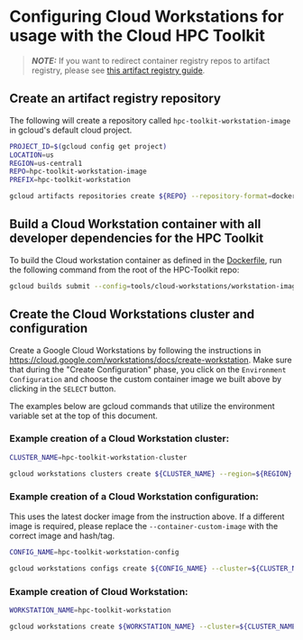# Configuring Cloud Workstations for usage with the Cloud HPC Toolkit

> **_NOTE:_** If you want to redirect container registry repos to artifact registry, please see
> [this artifact registry guide](https://cloud.google.com/artifact-registry/docs/transition/setup-gcr-repo?&_ga=2.33584865.-1391632029.1681343137#redirect-enable).

## Create an artifact registry repository

The following will create a repository called `hpc-toolkit-workstation-image` in gcloud's default cloud project.

```sh
PROJECT_ID=$(gcloud config get project)
LOCATION=us
REGION=us-central1
REPO=hpc-toolkit-workstation-image
PREFIX=hpc-toolkit-workstation

gcloud artifacts repositories create ${REPO} --repository-format=docker --location=${LOCATION} --project=${PROJECT_ID}
```

## Build a Cloud Workstation container with all developer dependencies for the HPC Toolkit

To build the Cloud workstation container as defined in the [Dockerfile](./Dockerfile), run the following command from the root of the HPC-Toolkit repo:

```sh
gcloud builds submit --config=tools/cloud-workstations/workstation-image.yaml --substitutions _LOCATION=${LOCATION},_REPO=${REPO} --project ${PROJECT_ID}
```

## Create the Cloud Workstations cluster and configuration

Create a Google Cloud Workstations by following the instructions in https://cloud.google.com/workstations/docs/create-workstation.
Make sure that during the "Create Configuration" phase, you click on the `Environment Configuration` and choose the custom container image we built above by clicking in the `SELECT` button.

The examples below are gcloud commands that utilize the environment variable set at the top of this document.  

### Example creation of a Cloud Workstation cluster:
```sh
CLUSTER_NAME=hpc-toolkit-workstation-cluster

gcloud workstations clusters create ${CLUSTER_NAME} --region=${REGION} --project=${PROJECT_ID}
```

### Example creation of a Cloud Workstation configuration:
This uses the latest docker image from the instruction above.  If a different image is required, please replace the `--container-custom-image` with the correct image and hash/tag.

```sh
CONFIG_NAME=hpc-toolkit-workstation-config

gcloud workstations configs create ${CONFIG_NAME} --cluster=${CLUSTER_NAME} --region=${REGION} --project=${PROJECT_ID} --machine-type=e2-standard-8 --container-custom-image=us-docker.pkg.dev/${PROJECT_ID}/${PREFIX}-image/hpc-toolkit-workstation:latest
```

### Example creation of Cloud Workstation:
```sh
WORKSTATION_NAME=hpc-toolkit-workstation

gcloud workstations create ${WORKSTATION_NAME} --cluster=${CLUSTER_NAME} --config=${CONFIG_NAME} --region=${REGION} 
```
